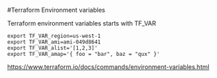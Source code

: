 #Terraform Environment variables

Terraform environment variables starts with TF_VAR

```
export TF_VAR_region=us-west-1
export TF_VAR_ami=ami-049d8641
export TF_VAR_alist='[1,2,3]'
export TF_VAR_amap='{ foo = "bar", baz = "qux" }'
```

https://www.terraform.io/docs/commands/environment-variables.html
